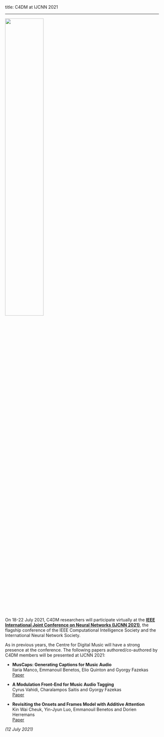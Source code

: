 title: C4DM at IJCNN 2021

-------------------

<p><img src="/news/images/ijcnn2021.jpg" width="50%" /></p>

On 18-22 July 2021, C4DM researchers will participate virtually at the <b>[IEEE International Joint Conference on Neural Networks (IJCNN 2021)](https://www.ijcnn.org/)</b>, the flagship conference of the IEEE Computational Intelligence Society and the International Neural Network Society. 

As in previous years, the Centre for Digital Music will have a strong presence at the conference. The following papers authored/co-authored by C4DM members will be presented at IJCNN 2021:

* <b>MusCaps: Generating Captions for Music Audio</b>
<br>Ilaria Manco, Emmanouil Benetos, Elio Quinton and Gyorgy Fazekas
<br>[Paper](https://qmro.qmul.ac.uk/xmlui/handle/123456789/72068)

* <b>A Modulation Front-End for Music Audio Tagging</b>
<br>Cyrus Vahidi, Charalampos Saitis and Gyorgy Fazekas
<br>[Paper](https://qmro.qmul.ac.uk/xmlui/handle/123456789/72389)

* <b>Revisiting the Onsets and Frames Model with Additive Attention </b>
<br>Kin Wai Cheuk, Yin-Jyun Luo, Emmanouil Benetos and Dorien Herremans
<br>[Paper](https://qmro.qmul.ac.uk/xmlui/handle/123456789/72070)


<i>(12 July 2021)</i>
